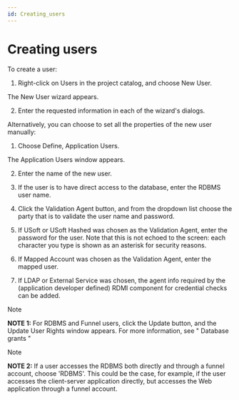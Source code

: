```yaml
---
id: Creating_users
---
```


# Creating users

To create a user:

1. Right-click on Users in the project catalog, and choose New User.

The New User wizard appears.

2. Enter the requested information in each of the wizard's dialogs.

Alternatively, you can choose to set all the properties of the new user manually:

1. Choose Define, Application Users.

The Application Users window appears.

2. Enter the name of the new user.

3. If the user is to have direct access to the database, enter the RDBMS user name.

4. Click the Validation Agent button, and from the dropdown list choose the party that is to validate the user name and password.

5. If USoft or USoft Hashed was chosen as the Validation Agent, enter the password for the user. Note that this is not echoed to the screen: each character you type is shown as an asterisk for security reasons.

6. If Mapped Account was chosen as the Validation Agent, enter the mapped user.

7. If LDAP or External Service was chosen, the agent info required by the (application developer defined) RDMI component for credential checks can be added.

> [!NOTE]
> **NOTE 1:** For RDBMS and Funnel users, click the Update button, and the Update User Rights window appears. For more information, see " Database grants "

> [!NOTE]
> **NOTE 2:** If a user accesses the RDBMS both directly and through a funnel account, choose 'RDBMS'. This could be the case, for example, if the user accesses the client-server application directly, but accesses the Web application through a funnel account.

 